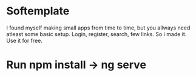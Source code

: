 # Softemplate

I found myself making small apps from time to time, but you allways need atleast some basic setup. 
Login, register, search, few links. So i made it. Use it for free.

# Run npm install -> ng serve
